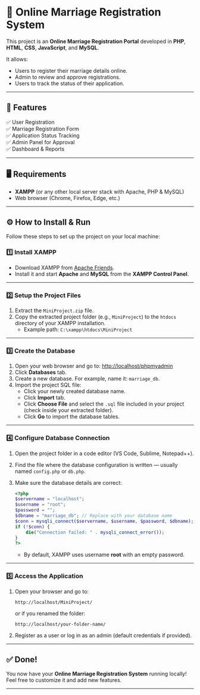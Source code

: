 
# 📄 Online Marriage Registration System

This project is an **Online Marriage Registration Portal** developed in **PHP**, **HTML**, **CSS**, **JavaScript**, and **MySQL**.

It allows:
- Users to register their marriage details online.
- Admin to review and approve registrations.
- Users to track the status of their application.

---

## 🚀 Features

✅ User Registration  
✅ Marriage Registration Form  
✅ Application Status Tracking  
✅ Admin Panel for Approval  
✅ Dashboard & Reports

---

## 🖥️ Requirements

- **XAMPP** (or any other local server stack with Apache, PHP & MySQL)  
- Web browser (Chrome, Firefox, Edge, etc.)

---

## ⚙️ How to Install & Run

Follow these steps to set up the project on your local machine:

### 1️⃣ Install XAMPP

- Download XAMPP from [Apache Friends](https://www.apachefriends.org/index.html).
- Install it and start **Apache** and **MySQL** from the **XAMPP Control Panel**.

---

### 2️⃣ Setup the Project Files

1. Extract the `MiniProject.zip` file.  
2. Copy the extracted project folder (e.g., `MiniProject`) to the `htdocs` directory of your XAMPP installation.  
   - Example path: `C:\xampp\htdocs\MiniProject`

---

### 3️⃣ Create the Database

1. Open your web browser and go to: [http://localhost/phpmyadmin](http://localhost/phpmyadmin)  
2. Click **Databases** tab.  
3. Create a new database. For example, name it: `marriage_db`.  
4. Import the project SQL file:
   - Click your newly created database name.
   - Click **Import** tab.
   - Click **Choose File** and select the `.sql` file included in your project (check inside your extracted folder).
   - Click **Go** to import the database tables.

---

### 4️⃣ Configure Database Connection

1. Open the project folder in a code editor (VS Code, Sublime, Notepad++).  
2. Find the file where the database configuration is written — usually named `config.php` or `db.php`.  
3. Make sure the database details are correct:

   ```php
   <?php
   $servername = "localhost";
   $username = "root";
   $password = "";
   $dbname = "marriage_db"; // Replace with your database name
   $conn = mysqli_connect($servername, $username, $password, $dbname);
   if (!$conn) {
       die("Connection failed: " . mysqli_connect_error());
   }
   ?>
   ```

   - By default, XAMPP uses username **root** with an empty password.

---

### 5️⃣ Access the Application

1. Open your browser and go to:  
   ```
   http://localhost/MiniProject/
   ```
   or if you renamed the folder:  
   ```
   http://localhost/your-folder-name/
   ```

2. Register as a user or log in as an admin (default credentials if provided).

---

## ✅ Done!

You now have your **Online Marriage Registration System** running locally!  
Feel free to customize it and add new features.

---

